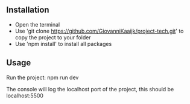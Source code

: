 ## Installation

- Open the terminal
- Use 'git clone https://github.com/GiovanniKaaijk/project-tech.git' to copy the project to your folder
- Use 'npm install' to install all packages


## Usage

Run the project: npm run dev

The console will log the localhost port of the project, this should be localhost:5500